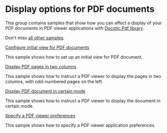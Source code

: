 # Display options for PDF documents
This group contains samples that show how you can affect a display of your PDF documents in PDF viewer applications with [Docotic.Pdf library](https://bitmiracle.com/pdf-library/).

Don't miss [all other samples](/Samples).

[Configure initial view for PDF documents](/Samples/Display%20options/InitialView)

This sample shows how to set up an initial view for PDF document.

[Display PDF pages in two columns](/Samples/Display%20options/PageLayout)

This sample shows how to instruct a PDF viewer to display the pages in two columns, with odd-numbered pages on the left.

[Display PDF document in certain mode](/Samples/Display%20options/PageMode)

This sample shows how to instruct a PDF viewer to display the document in certain mode.

[Specify a PDF viewer preferences](/Samples/Display%20options/ViewerPreferences)

This sample shows how to specify a PDF viewer application preferences.
